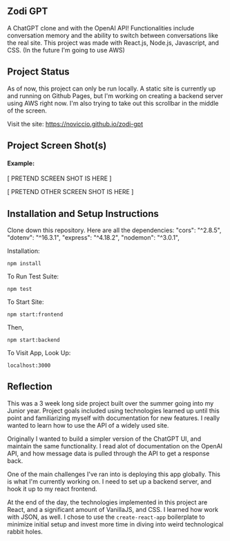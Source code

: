 
## Zodi GPT

A ChatGPT clone and with the OpenAI API! Functionalities include conversation memory and the ability to switch between conversations like the real site. This project was made with React.js, Node.js, Javascript, and CSS. (In the future I'm going to use AWS)

## Project Status

As of now, this project can only be run locally. A static site is currently up and running on Github Pages, but I'm working on creating a backend server using AWS right now. I'm also trying to take out this scrollbar in the middle of the screen. 

Visit the site: https://noviccio.github.io/zodi-gpt

## Project Screen Shot(s)

#### Example:   

[ PRETEND SCREEN SHOT IS HERE ]

[ PRETEND OTHER SCREEN SHOT IS HERE ]

## Installation and Setup Instructions 

Clone down this repository. Here are all the dependencies:   "cors": "^2.8.5", "dotenv": "^16.3.1", "express": "^4.18.2", "nodemon": "^3.0.1",

Installation:

`npm install`  

To Run Test Suite:  

`npm test`  

To Start Site:

`npm start:frontend`  

Then, 

`npm start:backend`

To Visit App, Look Up:

`localhost:3000`  

## Reflection

This was a 3 week long side project built over the summer going into my Junior year. Project goals included using technologies learned up until this point and familiarizing myself with documentation for new features. I really wanted to learn how to use the API of a widely used site.   

Originally I wanted to build a simpler version of the ChatGPT UI, and maintain the same functionality. I read alot of documentation on the OpenAI API, and how message data is pulled through the API to get a response back. 

One of the main challenges I've ran into is deploying this app globally. This is what I'm currently working on. I need to set up a backend server, and hook it up to my react frontend. 

At the end of the day, the technologies implemented in this project are React, and a significant amount of VanillaJS, and CSS. I learned how work with JSON, as well. I chose to use the `create-react-app` boilerplate to minimize initial setup and invest more time in diving into weird technological rabbit holes. 
